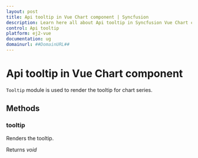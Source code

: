 ```yaml
---
layout: post
title: Api tooltip in Vue Chart component | Syncfusion
description: Learn here all about Api tooltip in Syncfusion Vue Chart component of Syncfusion Essential JS 2 and more.
control: Api tooltip 
platform: ej2-vue
documentation: ug
domainurl: ##DomainURL##
---
```


# Api tooltip in Vue Chart component

`Tooltip` module is used to render the tooltip for chart series.

## Methods

### tooltip

Renders the tooltip.

Returns *void*
